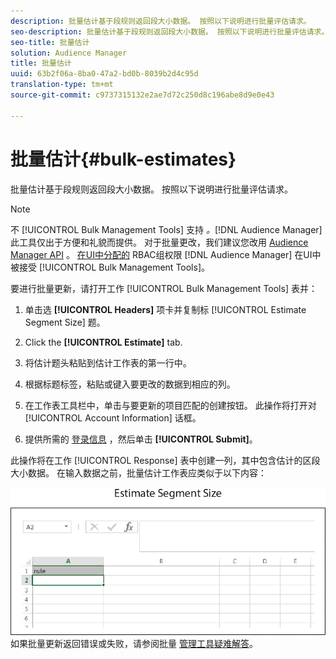 ```yaml
---
description: 批量估计基于段规则返回段大小数据。 按照以下说明进行批量评估请求。
seo-description: 批量估计基于段规则返回段大小数据。 按照以下说明进行批量评估请求。
seo-title: 批量估计
solution: Audience Manager
title: 批量估计
uuid: 63b2f06a-8ba0-47a2-bd0b-8039b2d4c95d
translation-type: tm+mt
source-git-commit: c9737315132e2ae7d72c250d8c196abe8d9e0e43

---
```



# 批量估计{#bulk-estimates}

批量估计基于段规则返回段大小数据。 按照以下说明进行批量评估请求。

<!-- 

t_bulk_estimates.xml

 -->

>[!NOTE]
>
>不 [!UICONTROL Bulk Management Tools] 支持 *。*[!DNL Audience Manager]此工具仅出于方便和礼貌而提供。 对于批量更改，我们建议您改用 [Audience Manager API](../../api/rest-api-main/aam-api-getting-started.md) 。 [在UI中分配的](../../features/administration/administration-overview.md) RBAC组权限 [!DNL Audience Manager] 在UI中被接受 [!UICONTROL Bulk Management Tools]。

要进行批量更新，请打开工作 [!UICONTROL Bulk Management Tools] 表并：

1. 单击选 **[!UICONTROL Headers]** 项卡并复制标 [!UICONTROL Estimate Segment Size] 题。
1. Click the **[!UICONTROL Estimate]** tab.
1. 将估计题头粘贴到估计工作表的第一行中。
1. 根据标题标签，粘贴或键入要更改的数据到相应的列。
1. 在工作表工具栏中，单击与要更新的项目匹配的创建按钮。
此操作将打开对 [!UICONTROL Account Information] 话框。

1. 提供所需的 [登录信息](../../reference/bulk-management-tools/bulk-management-intro.md#auth-reqs) ，然后单击 **[!UICONTROL Submit]**。

此操作将在工作 [!UICONTROL Response] 表中创建一列，其中包含估计的区段大小数据。 在输入数据之前，批量估计工作表应类似于以下内容：

![](assets/estimate.png)如果批量更新返回错误或失败，请参阅批量 [管理工具疑难解答](../../reference/bulk-management-tools/bulk-troubleshooting.md)。

